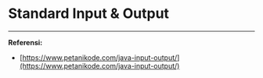 # Standard Input & Output

---

**Referensi:**
- [https://www.petanikode.com/java-input-output/](https://www.petanikode.com/java-input-output/)